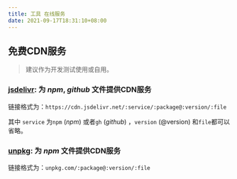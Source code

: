 ```yaml
---
title: 工具 在线服务
date: 2021-09-17T18:31:10+08:00
---
```


## 免费CDN服务

> 建议作为开发测试使用或自用。

### [jsdelivr](https://www.jsdelivr.com/): 为 *npm*, *github* 文件提供CDN服务

链接格式为：`https://cdn.jsdelivr.net/:service/:package@:version/:file`

其中 `service` 为`npm` (*npm*) 或者`gh` (*github*) ，`version` (@version) 和`file`都可以省略。

### [unpkg](https://unpkg.com/): 为 *npm* 文件提供CDN服务

链接格式为：`unpkg.com/:package@:version/:file`
